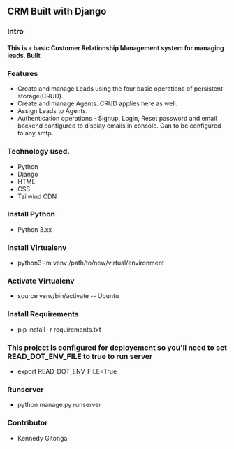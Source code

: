 ## CRM Built with Django
### Intro ##
#### This is a basic Customer Relationship Management system for managing leads. Built  ####

### Features ###
* Create and manage Leads using the four basic operations of persistent storage(CRUD).
* Create and manage Agents. CRUD applies here as well. 
* Assign Leads to Agents.
* Authentication operations - Signup, Login, Reset password and email backend configured to display emails in console. Can to be configured to any smtp.

### Technology used. ###
* Python
* Django 
* HTML 
* CSS 
* Tailwind CDN

### Install Python ###
* Python 3.xx
### Install Virtualenv ###
* python3 -m venv /path/to/new/virtual/environment
### Activate Virtualenv ###
* source venv/bin/activate -- Ubuntu
### Install Requirements ###
* pip install -r requirements.txt 
### This project is configured for deployement so you'll need to set READ_DOT_ENV_FILE to true to run server ###
* export READ_DOT_ENV_FILE=True
### Runserver ###
* python manage.py runserver
### Contributor
* Kennedy Gitonga